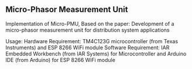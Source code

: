 ## Micro-Phasor Measurement Unit

Implementation of Micro-PMU, Based on the paper:
Development of a micro-phasor measurement unit for distribution system applications

Usage: 
Hardware Requirement: TM4C123G microcontroller (from Texas Instruments) and ESP 8266 WiFi module
Software Requirement: IAR Embedded Workbench (from IAR Systems) for Microcontroller and
                      Arduino IDE (from Arduino) for ESP 8266 WiFi module
